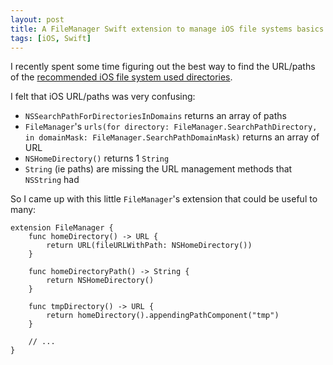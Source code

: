```yaml
---
layout: post
title: A FileManager Swift extension to manage iOS file systems basics with ease
tags: [iOS, Swift]
---
```


I recently spent some time figuring out the best way to find the URL/paths of
the [recommended iOS file system used directories][ios-file-system-basics].

I felt that iOS URL/paths was very confusing:

- `NSSearchPathForDirectoriesInDomains` returns an array of paths
- `FileManager`'s
  `urls(for directory: FileManager.SearchPathDirectory, in domainMask: FileManager.SearchPathDomainMask)`
  returns an array of URL
- `NSHomeDirectory()` returns 1 `String`
- `String` (ie paths) are missing the URL management methods that `NSString` had

So I came up with this little `FileManager`'s extension that could be useful to
many:

    extension FileManager {
        func homeDirectory() -> URL {
            return URL(fileURLWithPath: NSHomeDirectory())
        }

        func homeDirectoryPath() -> String {
            return NSHomeDirectory()
        }

        func tmpDirectory() -> URL {
            return homeDirectory().appendingPathComponent("tmp")
        }

        // ...
    }

[ios-file-system-basics]:
  https://developer.apple.com/library/content/documentation/FileManagement/Conceptual/FileSystemProgrammingGuide/FileSystemOverview/FileSystemOverview.html#//apple_ref/doc/uid/TP40010672-CH2-SW12
